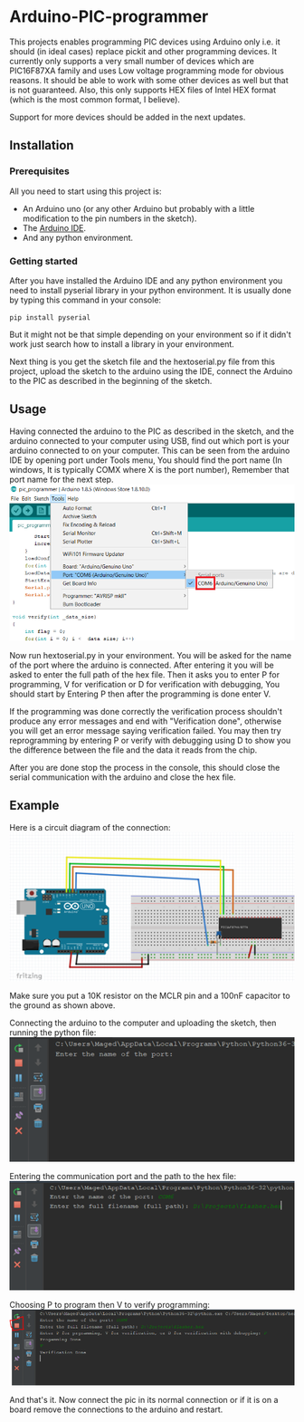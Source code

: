 # Arduino-PIC-programmer
This projects enables programming PIC devices using Arduino only i.e. it should (in ideal cases) replace pickit and other programming devices. It currently only supports a very small number of devices which are PIC16F87XA family and uses Low voltage programming mode for obvious reasons. It should be able to work with some other devices as well but that is not guaranteed.
Also, this only supports HEX files of Intel HEX format (which is the most common format, I believe).

Support for more devices should be added in the next updates.

## Installation
### Prerequisites
All you need to start using this project is: 
- An Arduino uno (or any other Arduino but probably with a little modification to the pin numbers in the sketch).
- The [Arduino IDE](https://www.arduino.cc/en/Main/Software).
- And any python environment.

### Getting started
After you have installed the Arduino IDE and any python environment you need to install pyserial library in your python environment. It is usually done by typing this command in your console:
```
pip install pyserial
```
But it might not be that simple depending on your environment so if it didn't work just search how to install a library in your environment.

Next thing is you get the sketch file and the hextoserial.py file from this project, upload the sketch to the arduino using the IDE, connect the Arduino to the PIC as described in the beginning of the sketch.

## Usage
Having connected the arduino to the PIC as described in the sketch, and the arduino connected to your computer using USB, find out which port is your arduino connected to on your computer. This can be seen from the arduino IDE by opening port under Tools menu, You should find the port name (In windows, It is typically COMX where X is the port number), Remember that port name for the next step.
![](/screenshots/port.png)

Now run hextoserial.py in your environment. You will be asked for the name of the port where the arduino is connected. After entering it you will be asked to enter the full path of the hex file. Then it asks you to enter P for programming, V for verification or D for verification with debugging, You should start by Entering P then after the programming is done enter V.

If the programming was done correctly the verification process shouldn't produce any error messages and end with "Verification done", otherwise you will get an error message saying verification failed. You may then try reprogramming by entering P or verify with debugging using D to show you the difference between the file and the data it reads from the chip.

After you are done stop the process in the console, this should close the serial communication with the arduino and close the hex file.

## Example
Here is a circuit diagram of the connection:
![](/screenshots/schematic.PNG)

Make sure you put a 10K resistor on the MCLR pin and a 100nF capacitor to the ground as shown above.

Connecting the arduino to the computer and uploading the sketch, then running the python file:
![](/screenshots/console1.PNG)

Entering the communication port and the path to the hex file:
![](/screenshots/console2.PNG)

Choosing P to program then V to verify programming:
![](/screenshots/console3.PNG)

And that's it. Now connect the pic in its normal connection or if it is on a board remove the connections to the arduino and restart.
